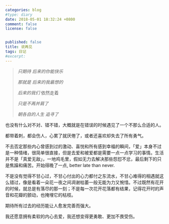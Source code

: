 ```yaml
---
categories: blog
#type: diary
date: 2018-05-01 18:32:24 +0800
comment: false
license: false


published: false 
title: 说再见
tags: 日记
#excerpt: 
---
```




> *只期待 后来的你能快乐* 
>
> *那就是 后来的我最想的* 
>
> *后来的我们* 依然走着 
>
> *只是不再并肩了* 
>
> *朝各自的人生 追寻了*
>
> 






也没有什么对不对、错不错，大概就是在错误的时候遇见了一个不那么合适的人。

都带着刺，都会伤人，心累了就厌倦了，或者还喜欢却失去了所有勇气。

<!--more-->

不去否定那些内心曾感到过的激动、喜悦和所有感到幸福的瞬间，「爱」本身不过是一种情绪，很简单很直接，但是去爱和被爱都是需要一点一点学习的事情。生活并不是「真爱无敌」，一地鸡毛里，假如无力去解决那些怨怼不忿，最后剩下的只是焦躁和痛苦。开始得晚了一点, better late than never. 

不是没有觉得不甘心过，不甘心付出的心力都付之东流水，不甘心难得的相遇就这么错过，像是看着一朵花一夜之间凋谢枯萎一般无能为力又惋惜。不过既然有花开的时候，就总是有落尽的那一刻；不是每一次花开花落都有结果，记得花开时的声音和花瓣的颤动，也掩埋它的枯枝。



期待所有过去的经历能让人愈发完善而强大。

我还愿意拥有柔软的内心去爱，我还想变得更勇敢、更加不畏受伤。



